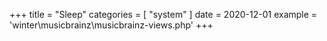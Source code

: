 +++
title = "Sleep"
categories = [ "system" ]
date = 2020-12-01
example = 'winter\musicbrainz\musicbrainz-views.php'
+++
